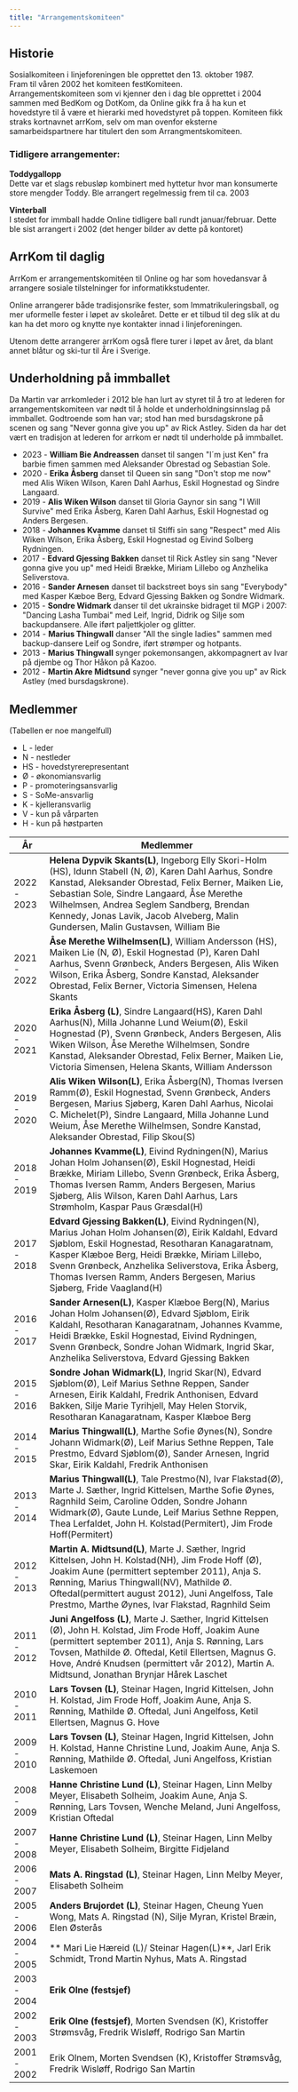```yaml
---
title: "Arrangementskomiteen"
---
```


Historie
--------

Sosialkomiteen i linjeforeningen ble opprettet den 13. oktober 1987.  
Fram til våren 2002 het komiteen festKomiteen.  
Arrangementskomiteen som vi kjenner den i dag ble opprettet i 2004
sammen med BedKom og DotKom, da Online gikk fra å ha kun et hovedstyre
til å være et hierarki med hovedstyret på toppen. Komiteen fikk straks
kortnavnet arrKom, selv om man ovenfor eksterne samarbeidspartnere har
titulert den som Arrangmentskomiteen.

### Tidligere arrangementer:

**Toddygallopp**  
Dette var et slags rebusløp kombinert med hyttetur hvor man konsumerte
store mengder Toddy. Ble arrangert regelmessig frem til ca. 2003

**Vinterball**  
I stedet for immball hadde Online tidligere ball rundt januar/februar.
Dette ble sist arrangert i 2002 (det henger bilder av dette på kontoret)

ArrKom til daglig
-----------------

ArrKom er arrangementskomitéen til Online og har som hovedansvar å
arrangere sosiale tilstelninger for informatikkstudenter.

Online arrangerer både tradisjonsrike fester, som Immatrikuleringsball, og mer
uformelle fester i løpet av skoleåret. Dette er et tilbud til deg slik
at du kan ha det moro og knytte nye kontakter innad i linjeforeningen.

Utenom dette arrangerer arrKom også flere turer i løpet av året, da
blant annet blåtur og ski-tur til Åre i Sverige.



Underholdning på immballet
-----------------

Da Martin var arrkomleder i 2012 ble han lurt av styret til å tro at lederen for arrangementskomiteen var nødt til å holde et underholdningsinnslag på immballet. Godtroende som han var; stod han med bursdagskrone på scenen og sang "Never gonna give you up" av Rick Astley. Siden da har det vært en tradisjon at lederen for arrkom er nødt til underholde på immballet. 

* 2023 - **William Bie Andreassen** danset til sangen "I´m just Ken" fra barbie fimen sammen med Aleksander Obrestad og Sebastian Sole.
* 2020 - **Erika Åsberg** danset til Queen sin sang "Don't stop me now" med Alis Wiken Wilson, Karen Dahl Aarhus, Eskil Hognestad og Sindre Langaard.  
* 2019 - **Alis Wiken Wilson** danset til Gloria Gaynor sin sang "I Will Survive" med Erika Åsberg, Karen Dahl Aarhus, Eskil Hognestad og Anders Bergesen.  
* 2018 - **Johannes Kvamme** danset til Stiffi sin sang "Respect" med Alis Wiken Wilson, Erika Åsberg, Eskil Hognestad og Eivind Solberg Rydningen.  
* 2017 - **Edvard Gjessing Bakken** danset til Rick Astley sin sang "Never gonna give you up" med Heidi Brække, Miriam Lillebo og Anzhelika Seliverstova.  
* 2016 - **Sander Arnesen** danset til backstreet boys sin sang "Everybody" med Kasper Kæboe Berg, Edvard Gjessing Bakken og Sondre Widmark.  
* 2015 - **Sondre Widmark** danser til det ukrainske bidraget til MGP i 2007: "Dancing Lasha Tumbai" med Leif, Ingrid, Didrik og Silje som backupdansere. Alle iført paljettkjoler og glitter.  
* 2014 - **Marius Thingwall** danser "All the single ladies" sammen med backup-dansere Leif og Sondre, iført strømper og hotpants.  
* 2013 - **Marius Thingwall** synger pokemonsangen, akkompagnert av Ivar på djembe og Thor Håkon på Kazoo.  
* 2012 - **Martin Akre Midtsund** synger "never gonna give you up" av Rick Astley (med bursdagskrone).  


## Medlemmer

(Tabellen er noe mangelfull) 
 
* L - leder  
* N - nestleder
* HS - hovedstyrerepresentant
* Ø - økonomiansvarlig  
* P - promoteringsansvarlig
* S - SoMe-ansvarlig
* K - kjelleransvarlig  
* V - kun på vårparten  
* H - kun på høstparten  



|År   | Medlemmer |
| --- | --------- |  
|2022 - 2023| **Helena Dypvik Skants(L)**, Ingeborg Elly Skori-Holm (HS), Idunn Stabell (N, Ø), Karen Dahl Aarhus, Sondre Kanstad, Aleksander Obrestad, Felix Berner, Maiken Lie, Sebastian Sole, Sindre Langaard, Åse Merethe Wilhelmsen, Andrea Seglem Sandberg, Brendan Kennedy, Jonas Lavik, Jacob Alveberg, Malin Gundersen, Malin Gustavsen, William Bie|
|2021 - 2022| **Åse Merethe Wilhelmsen(L)**,  William Andersson (HS), Maiken Lie (N, Ø), Eskil Hognestad (P), Karen Dahl Aarhus,  Svenn Grønbeck, Anders Bergesen, Alis Wiken Wilson, Erika Åsberg, Sondre Kanstad, Aleksander Obrestad, Felix Berner, Victoria Simensen, Helena Skants|
|2020 - 2021| **Erika Åsberg (L)**,  Sindre Langaard(HS), Karen Dahl Aarhus(N), Milla Johanne Lund Weium(Ø), Eskil Hognestad (P), Svenn Grønbeck, Anders Bergesen, Alis Wiken Wilson, Åse Merethe Wilhelmsen, Sondre Kanstad, Aleksander Obrestad, Felix Berner, Maiken Lie, Victoria Simensen, Helena Skants, William Andersson|
|2019 - 2020| **Alis Wiken Wilson(L)**,  Erika Åsberg(N), Thomas Iversen Ramm(Ø), Eskil Hognestad, Svenn Grønbeck, Anders Bergesen, Marius Sjøberg, Karen Dahl Aarhus, Nicolai C. Michelet(P), Sindre Langaard, Milla Johanne Lund Weium, Åse Merethe Wilhelmsen, Sondre Kanstad, Aleksander Obrestad, Filip Skou(S)|
|2018 - 2019| **Johannes Kvamme(L)**,  Eivind Rydningen(N), Marius Johan Holm Johansen(Ø), Eskil Hognestad, Heidi Brække, Miriam Lillebo, Svenn Grønbeck, Erika Åsberg, Thomas Iversen Ramm, Anders Bergesen, Marius Sjøberg, Alis Wilson, Karen Dahl Aarhus, Lars Strømholm, Kaspar Paus Græsdal(H)|
|2017 - 2018| **Edvard Gjessing Bakken(L)**,  Eivind Rydningen(N), Marius Johan Holm Johansen(Ø), Eirik Kaldahl, Edvard Sjøblom, Eskil Hognestad, Resotharan Kanagaratnam, Kasper Klæboe Berg, Heidi Brække, Miriam Lillebo, Svenn Grønbeck, Anzhelika Seliverstova, Erika Åsberg, Thomas Iversen Ramm, Anders Bergesen, Marius Sjøberg, Fride Vaagland(H)|
|2016 - 2017| **Sander Arnesen(L)**, Kasper Klæboe Berg(N), Marius Johan Holm Johansen(Ø), Edvard Sjøblom, Eirik Kaldahl, Resotharan Kanagaratnam, Johannes Kvamme, Heidi Brække, Eskil Hognestad, Eivind Rydningen, Svenn Grønbeck, Sondre Johan Widmark, Ingrid Skar, Anzhelika Seliverstova, Edvard Gjessing Bakken|
|2015 - 2016| **Sondre Johan Widmark(L)**,  Ingrid Skar(N), Edvard Sjøblom(Ø), Leif Marius Sethne Reppen, Sander Arnesen, Eirik Kaldahl, Fredrik Anthonisen, Edvard Bakken, Silje Marie Tyrihjell, May Helen Storvik, Resotharan Kanagaratnam, Kasper Klæboe Berg|
|2014 - 2015| **Marius Thingwall(L)**,  Marthe Sofie Øynes(N), Sondre Johann Widmark(Ø),  Leif Marius Sethne Reppen,  Tale Prestmo, Edvard Sjøblom(Ø), Sander Arnesen, Ingrid Skar, Eirik Kaldahl, Fredrik Anthonisen|
|2013 - 2014| **Marius Thingwall(L)**,  Tale Prestmo(N),  Ivar Flakstad(Ø),  Marte J. Sæther,  Ingrid Kittelsen,  Marthe Sofie Øynes,  Ragnhild Seim, Caroline Odden,  Sondre Johann Widmark(Ø),  Gaute Lunde,  Leif Marius Sethne Reppen,  Thea Lerfaldet,  John H. Kolstad(Permitert),  Jim Frode Hoff(Permitert)|
|2012 - 2013| **Martin A. Midtsund(L)**,  Marte J. Sæther,  Ingrid Kittelsen,  John H. Kolstad(NH),  Jim Frode Hoff (Ø),  Joakim Aune (permittert september 2011),  Anja S. Rønning,  Marius Thingwall(NV),  Mathilde Ø. Oftedal(permittert august 2012),  Juni Angelfoss,  Tale Prestmo,  Marthe Øynes,  Ivar Flakstad,  Ragnhild Seim|
|2011 - 2012|**Juni Angelfoss (L)**,  Marte J. Sæther,  Ingrid Kittelsen (Ø),  John H. Kolstad,  Jim Frode Hoff,  Joakim Aune (permittert september 2011),  Anja S. Rønning,  Lars Tovsen,  Mathilde Ø. Oftedal,    Ketil Ellertsen,  Magnus G. Hove,  André Knudsen (permittert vår 2012),  Martin A. Midtsund,  Jonathan Brynjar Hårek Laschet|
|2010 - 2011| **Lars Tovsen (L)**, Steinar Hagen,  Ingrid Kittelsen,  John H. Kolstad,  Jim Frode Hoff,  Joakim Aune,  Anja S. Rønning,  Mathilde Ø. Oftedal,  Juni Angelfoss,  Ketil Ellertsen,  Magnus G. Hove|
|2009 - 2010|**Lars Tovsen (L)**, Steinar Hagen,  Ingrid Kittelsen,  John H. Kolstad,  Hanne Christine Lund,  Joakim Aune,  Anja S. Rønning, Mathilde Ø. Oftedal,  Juni Angelfoss,  Kristian Laskemoen|
|2008 - 2009|**Hanne Christine Lund (L)**,  Steinar Hagen,  Linn Melby Meyer,  Elisabeth Solheim,   Joakim Aune,  Anja S. Rønning,  Lars Tovsen,  Wenche Meland,  Juni Angelfoss,  Kristian Oftedal|
|2007 - 2008|**Hanne Christine Lund (L)**,  Steinar Hagen,  Linn Melby Meyer,  Elisabeth Solheim,  Birgitte Fidjeland|
|2006 - 2007|**Mats A. Ringstad (L)**, Steinar Hagen,  Linn Melby Meyer,  Elisabeth Solheim|
|2005 - 2006|**Anders Brujordet (L)**, Steinar Hagen,  Cheung Yuen Wong,  Mats A. Ringstad (N),  Silje Myran,  Kristel Bræin,  Elen Østerås|
|2004 - 2005|** Mari Lie Hæreid (L)/ Steinar Hagen(L)**,  Jarl Erik Schmidt,  Trond Martin Nyhus,  Mats A. Ringstad|
|2003 - 2004|**Erik Olne (festsjef)**|
|2002 - 2003|**Erik Olne (festsjef)**,  Morten Svendsen (K),  Kristoffer Strømsvåg,  Fredrik Wisløff,  Rodrigo San Martin|
|2001 - 2002| Erik Olnem, Morten Svendsen (K),  Kristoffer Strømsvåg,  Fredrik Wisløff,  Rodrigo San Martin|